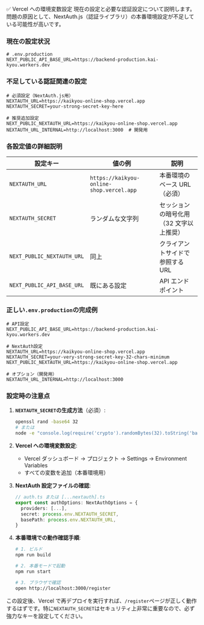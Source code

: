 ✅ Vercel への環境変数設定
現在の設定と必要な認証設定について説明します。問題の原因として、NextAuth.js（認証ライブラリ）の本番環境設定が不足している可能性が高いです。

### 現在の設定状況

```env
# .env.production
NEXT_PUBLIC_API_BASE_URL=https://backend-production.kai-kyou.workers.dev
```

### 不足している認証関連の設定

```env
# 必須設定（NextAuth.js用）
NEXTAUTH_URL=https://kaikyou-online-shop.vercel.app
NEXTAUTH_SECRET=your-strong-secret-key-here

# 推奨追加設定
NEXT_PUBLIC_NEXTAUTH_URL=https://kaikyou-online-shop.vercel.app
NEXTAUTH_URL_INTERNAL=http://localhost:3000  # 開発用
```

### 各設定値の詳細説明

| 設定キー                   | 値の例                                   | 説明                                    |
| -------------------------- | ---------------------------------------- | --------------------------------------- |
| `NEXTAUTH_URL`             | `https://kaikyou-online-shop.vercel.app` | 本番環境のベース URL（必須）            |
| `NEXTAUTH_SECRET`          | ランダムな文字列                         | セッションの暗号化用（32 文字以上推奨） |
| `NEXT_PUBLIC_NEXTAUTH_URL` | 同上                                     | クライアントサイドで参照する URL        |
| `NEXT_PUBLIC_API_BASE_URL` | 既にある設定                             | API エンドポイント                      |

### 正しい`.env.production`の完成例

```env
# API設定
NEXT_PUBLIC_API_BASE_URL=https://backend-production.kai-kyou.workers.dev

# NextAuth設定
NEXTAUTH_URL=https://kaikyou-online-shop.vercel.app
NEXTAUTH_SECRET=your-very-strong-secret-key-32-chars-minimum
NEXT_PUBLIC_NEXTAUTH_URL=https://kaikyou-online-shop.vercel.app

# オプション（開発用）
NEXTAUTH_URL_INTERNAL=http://localhost:3000
```

### 設定時の注意点

1. **`NEXTAUTH_SECRET`の生成方法**（必須）:

   ```bash
   openssl rand -base64 32
   # または
   node -e "console.log(require('crypto').randomBytes(32).toString('base64'))"
   ```

2. **Vercel への環境変数設定**:

   - Vercel ダッシュボード → プロジェクト → Settings → Environment Variables
   - すべての変数を追加（本番環境用）

3. **NextAuth 設定ファイルの確認**:

   ```ts
   // auth.ts または [...nextauth].ts
   export const authOptions: NextAuthOptions = {
     providers: [...],
     secret: process.env.NEXTAUTH_SECRET,
     basePath: process.env.NEXTAUTH_URL,
   }
   ```

4. **本番環境での動作確認手順**:

   ```bash
   # 1. ビルド
   npm run build

   # 2. 本番モードで起動
   npm run start

   # 3. ブラウザで確認
   open http://localhost:3000/register
   ```

この設定後、Vercel で再デプロイを実行すれば、`/register`ページが正しく動作するはずです。特に`NEXTAUTH_SECRET`はセキュリティ上非常に重要なので、必ず強力なキーを設定してください。
